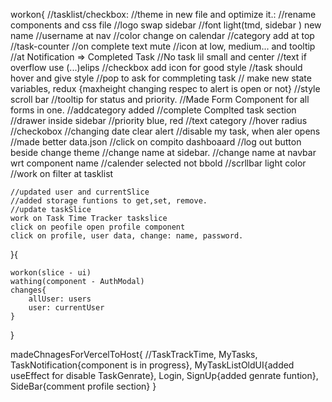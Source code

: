 workon{
//tasklist/checkbox:
//theme in new file and optimize it.:
//rename components and css file
//logo swap sidebar
//font light(tmd, sidebar ) new name
//username at nav
//color change on calendar
//category add at top
//task-counter
//on complete text mute
//icon at low, medium... and tooltip
//at Notification => Completed Task
//No task lil small and center
//text if overflow use (...)elips
//checkbox add icon for good style
//task should hover and give style
//pop to ask for commpleting task // make new state variables, redux
{maxheight changing respec to alert is open or not}
//style scroll bar
//tooltip for status and priority.
//Made Form Component for all forms in one.
//addcategory added
//complete Complted task section
//drawer inside sidebar
//priority blue, red
//text category
//hover radius
//checkobox
//changing date clear alert
//disable my task, when aler opens
//made better data.json
//click on compito dashboaard
//log out button beside change theme
//change name at sidebar.
//change name at navbar wrt component name
//calender selected not bbold
//scrllbar light color
//work on filter at tasklist

    //updated user and currentSlice
    //added storage funtions to get,set, remove.
    //update taskSlice
    work on Task Time Tracker taskslice
    click on peofile open profile component
    click on profile, user data, change: name, password.

}{

    workon(slice - ui)
    wathing(component - AuthModal)
    changes{
        allUser: users
        user: currentUser
    }

}

madeChnagesForVercelToHost{
//TaskTrackTime, MyTasks, TaskNotification{component is in progress}, MyTaskListOldUI{added useEffect for disable TaskGenrate},
Login, SignUp{added genrate funtion},
SideBar{comment profile section}
}
